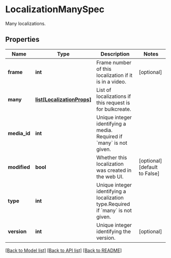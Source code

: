 # LocalizationManySpec

Many localizations.
## Properties
Name | Type | Description | Notes
------------ | ------------- | ------------- | -------------
**frame** | **int** | Frame number of this localization if it is in a video. | [optional] 
**many** | [**list[LocalizationProps]**](LocalizationProps.md) | List of localizations if this request is for bulkcreate. | 
**media_id** | **int** | Unique integer identifying a media. Required if &#x60;many&#x60; is not given. | 
**modified** | **bool** | Whether this localization was created in the web UI. | [optional] [default to False]
**type** | **int** | Unique integer identifying a localization type.Required if &#x60;many&#x60; is not given. | 
**version** | **int** | Unique integer identifying the version. | [optional] 

[[Back to Model list]](../README.md#documentation-for-models) [[Back to API list]](../README.md#documentation-for-api-endpoints) [[Back to README]](../README.md)


